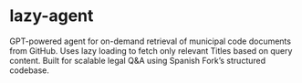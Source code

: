 # lazy-agent
GPT-powered agent for on-demand retrieval of municipal code documents from GitHub. Uses lazy loading to fetch only relevant Titles based on query content. Built for scalable legal Q&amp;A using Spanish Fork’s structured codebase.
